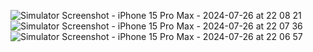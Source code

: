 
![Simulator Screenshot - iPhone 15 Pro Max - 2024-07-26 at 22 08 21](https://github.com/user-attachments/assets/5d13231b-2949-4c5c-bdc1-3461caff9e41)
![Simulator Screenshot - iPhone 15 Pro Max - 2024-07-26 at 22 07 36](https://github.com/user-attachments/assets/847217bd-8538-4023-b81e-296d7b17b47b)
![Simulator Screenshot - iPhone 15 Pro Max - 2024-07-26 at 22 06 57](https://github.com/user-attachments/assets/8cbc7c95-db8b-47d4-b61e-17fa3f883a42)

